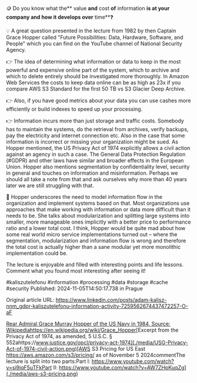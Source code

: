 🪙 Do you know what the** value **and** cost **of** information **is at your company and how it develops over** time**❓


💡 A great question presented in the lecture from 1982 by then Captain Grace Hopper called "Future Possibilities: Data, Hardware, Software, and People" which you can find on the YouTube channel of National Security Agency.


👉 The idea of determining what information or data to keep in the most powerful and expensive online part of the system, which to archive and which to delete entirely should be investigated more thoroughly. In Amazon Web Services the costs to keep data online can be as high as 23x if you compare AWS S3 Standard for the first 50 TB vs S3 Glacier Deep Archive.


👉 Also, if you have good metrics about your data you can use cashes more efficiently or build indexes to speed up your processing.


👉 Information incurs more than just storage and traffic costs. Somebody has to maintain the systems, do the retrieval from archives, verify backups, pay the electricity and internet connection etc. Also in the case that some information is incorrect or missing your organization might be sued. As Hopper mentioned, the US Privacy Act of 1974 explicitly allows a civil action against an agency in such a case. The General Data Protection Regulation (#GDPR) and other laws have similar and broader effects in the European Union. Hopper also mentions segmentation by confidentiality level, security in general and touches on information and misinformation. Perhaps we should all take a note from that and ask ourselves why more than 40 years later we are still struggling with that.


🤔 Hopper underscores the need to model information flow in the organization and implement systems based on that. Most organizations use approaches that make working with information or data more difficult than it needs to be. She talks about modularization and splitting large systems into smaller, more manageable ones implicitly with a better price to performance ratio and a lower total cost. I think, Hopper would be quite mad about how some real world micro service implementations turned out – where the segmentation, modularization and information flow is wrong and therefore the total cost is actually higher than a sane modular yet more monolithic implementation could be.


The lecture is enjoyable and filled with interesting points and life lessons. Comment what you found most interesting after seeing it!


#kaliszutelefonu #information #processing #data #storage #cache #security
Published: 2024-11-05T14:50:17.738 in Prague

Original article URL: https://www.linkedin.com/posts/adam-kalisz-nnm_gdpr-kaliszutelefonu-information-activity-7259562674437472257-O-aF

[Rear Admiral Grace Murray Hopper of the US Navy in 1984, Source: Wikipediahttps://en.wikipedia.org/wiki/Grace_Hopper](./media/USN-rear-admiral-grace-m-hopper.jpeg)[Excerpt from the Privacy Act of 1974, as amended, 5 U.S.C. § 552ahttps://www.justice.gov/opcl/privacy-act-1974](./media/USG-Privacy-Act-of-1974-civil-action.png)[AWS S3 Pricing for US East https://aws.amazon.com/s3/pricing/ as of November 5 2024commentThe lecture is split into two parts:Part I:  https://www.youtube.com/watch?v=si9iqF5uTFkPart II: https://www.youtube.com/watch?v=AW7ZHpKuqZg](./media/aws-s3-pricing.png)